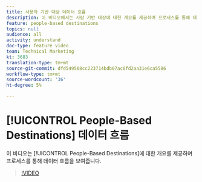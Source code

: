 ```yaml
---
title: 사용자 기반 대상 데이터 흐름
description: 이 비디오에서는 사람 기반 대상에 대한 개요를 제공하며 프로세스를 통해 데이터 흐름을 보여줍니다.
feature: people-based destinations
topics: null
audience: all
activity: understand
doc-type: feature video
team: Technical Marketing
kt: 3683
translation-type: tm+mt
source-git-commit: dfd549508cc223714bdb07ac6fd2aa31e6ca5586
workflow-type: tm+mt
source-wordcount: '36'
ht-degree: 5%

---
```



# [!UICONTROL People-Based Destinations] 데이터 흐름

이 비디오는 [!UICONTROL People-Based Destinations]에 대한 개요를 제공하며 프로세스를 통해 데이터 흐름을 보여줍니다.

>[!VIDEO](https://video.tv.adobe.com/v/28968/?quality=12)
